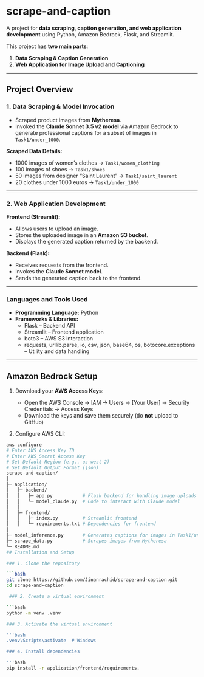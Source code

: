 # scrape-and-caption

A project for **data scraping, caption generation, and web application development** using Python, Amazon Bedrock, Flask, and Streamlit.  

This project has **two main parts**:  

1. **Data Scraping & Caption Generation**  
2. **Web Application for Image Upload and Captioning**  

---

## Project Overview

### 1. Data Scraping & Model Invocation
- Scraped product images from **Mytheresa**.  
- Invoked the **Claude Sonnet 3.5 v2 model** via Amazon Bedrock to generate professional captions for a subset of images in `Task1/under_1000`.  

**Scraped Data Details:**
- 1000 images of women’s clothes → `Task1/women_clothing`  
- 100 images of shoes → `Task1/shoes`  
- 50 images from designer “Saint Laurent” → `Task1/saint_laurent`  
- 20 clothes under 1000 euros → `Task1/under_1000`  

---

### 2. Web Application Development

**Frontend (Streamlit):**
- Allows users to upload an image.  
- Stores the uploaded image in an **Amazon S3 bucket**.  
- Displays the generated caption returned by the backend.  

**Backend (Flask):**
- Receives requests from the frontend.  
- Invokes the **Claude Sonnet model**.  
- Sends the generated caption back to the frontend.  

---

### Languages and Tools Used

- **Programming Language:** Python  
- **Frameworks & Libraries:**  
  - Flask – Backend API  
  - Streamlit – Frontend application  
  - boto3 – AWS S3 interaction  
  - requests, urllib.parse, io, csv, json, base64, os, botocore.exceptions – Utility and data handling  

---

## Amazon Bedrock Setup

1. Download your **AWS Access Keys**:  
   - Open the AWS Console → IAM → Users → [Your User] → Security Credentials → Access Keys  
   - Download the keys and save them securely (do **not** upload to GitHub)  

2. Configure AWS CLI:

```bash
aws configure
# Enter AWS Access Key ID
# Enter AWS Secret Access Key
# Set Default Region (e.g., us-west-2)
# Set Default Output Format (json)
scrape-and-caption/
│
├─ application/
│   ├─ backend/
│   │   ├─ app.py           # Flask backend for handling image uploads and caption generation
│   │   └─ model_claude.py  # Code to interact with Claude model
│   │
│   ├─ frontend/
│   │   ├─ index.py         # Streamlit frontend
│   │   └─ requirements.txt # Dependencies for frontend
│
├─ model_inference.py       # Generates captions for images in Task1/under_1000
├─ scrape_data.py           # Scrapes images from Mytheresa
└─ README.md
## Installation and Setup

### 1. Clone the repository

```bash
git clone https://github.com/Jinanrachid/scrape-and-caption.git
cd scrape-and-caption

 ### 2. Create a virtual environment

```bash
python -m venv .venv

### 3. Activate the virtual environment

'''bash
.venv\Scripts\activate  # Windows

### 4. Install dependencies

'''bash
pip install -r application/frontend/requirements.





